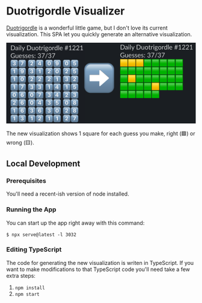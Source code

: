 # Duotrigordle Visualizer

[Duotrigordle](https://duotrigordle.com/) is a wonderful little game, but I don't love its current visualization. This SPA let you quickly generate an alternative visualization.

![Preview of the conversion](./preview.png)

The new visualization shows 1 square for each guess you make, right (🟩) or wrong (🟨).

## Local Development

### Prerequisites

You'll need a recent-ish version of node installed.

### Running the App

You can start up the app right away with this command:

```
$ npx serve@latest -l 3032
```

### Editing TypeScript

The code for generating the new visualization is writen in TypeScript. If you want to make modifications to that TypeScript code you'll need take a few extra steps:

1. `npm install`
1. `npm start`
